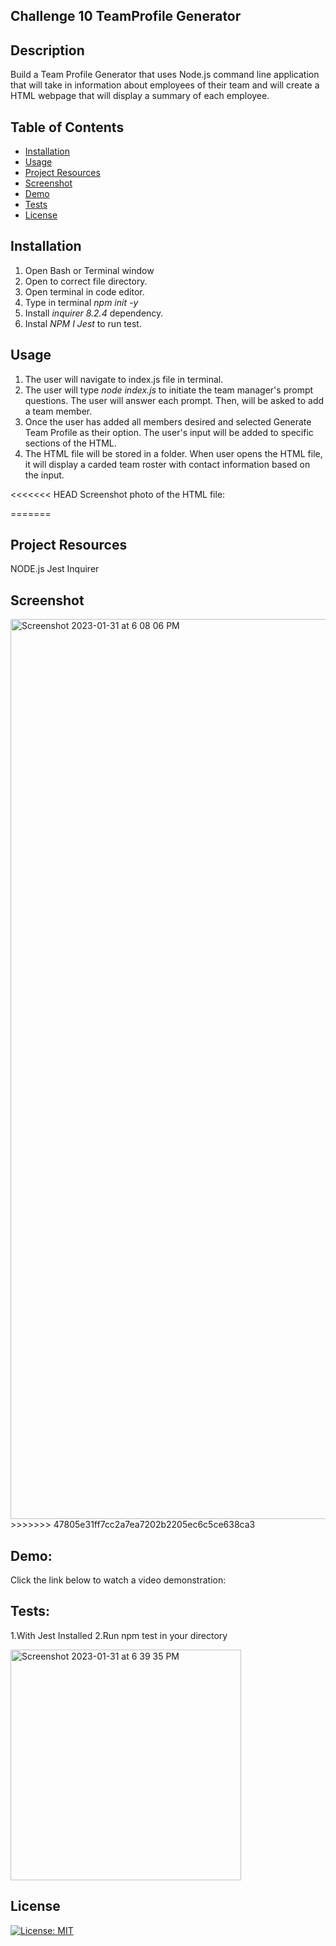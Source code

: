 ## Challenge 10 TeamProfile Generator

## Description
Build a Team Profile Generator that uses Node.js command line application that will take in information about employees of their team and will create a HTML webpage that will display a summary of each employee.

## Table of Contents
- [Installation](#installation)
- [Usage](#usage)
- [Project Resources](#project-resources)
- [Screenshot](#screenshot)
- [Demo](#demo)
- [Tests](#tests)
- [License](#license)

## Installation
1. Open Bash or Terminal window
2. Open to correct file directory.
3. Open terminal in code editor.
4. Type in terminal <i> npm init -y </i>
5. Install <i> inquirer 8.2.4 </i> dependency.
7. Instal <i> NPM I Jest </i> to run test.


## Usage
1. The user will navigate to index.js file in terminal.
2. The user will type <i> node index.js </i> to initiate the team manager's prompt questions. The user will answer each prompt. Then, will be asked to add a team member.
3. Once the user has added all members desired and selected Generate Team Profile as their option. The user's input will be added to specific sections of the HTML.
4. The HTML file will be stored in a folder. When user opens the HTML file, it will display a carded team roster with contact information based on the input.

<<<<<<< HEAD
Screenshot photo of the HTML file:


 
=======

## Project Resources
NODE.js
Jest
Inquirer

## Screenshot
<img width="1440" alt="Screenshot 2023-01-31 at 6 08 06 PM" src="https://user-images.githubusercontent.com/115193125/215914165-d7638eba-1e41-4282-82f8-9797d8ac6ef9.png"> 
>>>>>>> 47805e31ff7cc2a7ea7202b2205ec6c5ce638ca3

## Demo:
Click the link below to watch a video demonstration:



## Tests:
1.With Jest Installed 
2.Run npm test in your directory

<img width="369" alt="Screenshot 2023-01-31 at 6 39 35 PM" src="https://user-images.githubusercontent.com/115193125/215916803-f1c137b6-0f3d-4db6-a88a-2bb20a4438cc.png">


## License
[![License: MIT](https://img.shields.io/badge/License-MIT-yellow.svg)](https://opensource.org/licenses/MIT)
